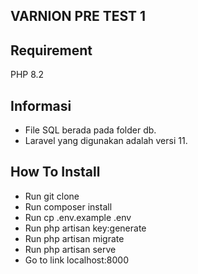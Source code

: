 ## VARNION PRE TEST 1

## Requirement

PHP 8.2

## Informasi

-   File SQL berada pada folder db.
-   Laravel yang digunakan adalah versi 11.

## How To Install

-   Run git clone
-   Run composer install
-   Run cp .env.example .env
-   Run php artisan key:generate
-   Run php artisan migrate
-   Run php artisan serve
-   Go to link localhost:8000

